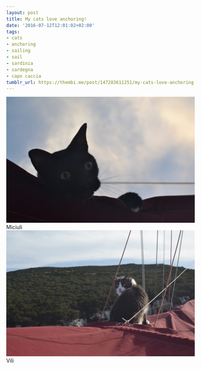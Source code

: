 ```yaml
---
layout: post
title: My cats love anchoring!
date: '2016-07-12T12:01:02+02:00'
tags:
- cats
- anchoring
- sailing
- sail
- sardinia
- sardegna
- capo caccia
tumblr_url: https://thembi.me/post/147283611251/my-cats-love-anchoring
---
```

 ![](/files/tumblr_oa29g45rVz1tq106bo1_1280.jpg)  
Miciuli ![](/files/tumblr_oa29g45rVz1tq106bo2_1280.jpg)  
Vili  
